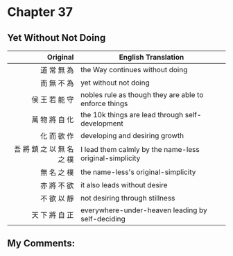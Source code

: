 # Chapter 37
## Yet Without Not Doing

| Original | English Translation |
| -: | -- |
| 道 常 無 為 | the Way continues without doing |
| 而 無 不 為 | yet without not doing |
| 侯 王 若 能 守 | nobles rule as though they are able to enforce things |
| 萬 物 將 自 化 | the 10k things are lead through self-development |
| 化 而 欲 作 | developing and desiring growth |
| 吾 將 鎮 之 以 無 名 之 樸 | I lead them calmly by the name-less original-simplicity |
| 無 名 之 樸 | the name-less's original-simplicity |
| 亦 將 不 欲 | it also leads without desire |
| 不 欲 以 靜 | not desiring through stillness |
| 天 下 將 自 正 | everywhere-under-heaven leading by self-deciding |


## My Comments:

